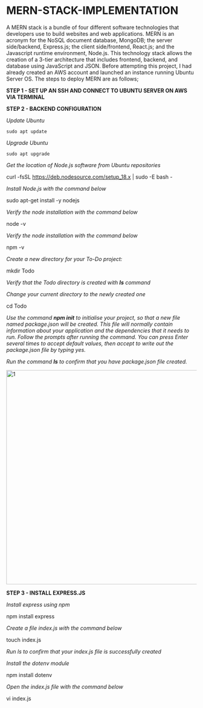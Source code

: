 # MERN-STACK-IMPLEMENTATION
A MERN stack is a bundle of four different software technologies that developers use to build websites and web applications. MERN is an acronym for the NoSQL document database, MongoDB; the server side/backend, Express.js; the client side/frontend, React.js; and the Javascript runtime environment, Node.js. This technology stack allows the creation of a 3-tier architecture that includes frontend, backend, and database using JavaScript and JSON. Before attempting this project, I had already created an AWS account and launched an instance running Ubuntu Server OS. The steps to deploy MERN are as follows;

**STEP 1 - SET UP AN SSH AND CONNECT TO UBUNTU SERVER ON AWS VIA TERMINAL**

**STEP 2 - BACKEND CONFIGURATION**

*Update Ubuntu*

    sudo apt update
    
*Upgrade Ubuntu*

    sudo apt upgrade
    
*Get the location of Node.js software from Ubuntu repositories*

curl -fsSL https://deb.nodesource.com/setup_18.x | sudo -E bash -

*Install Node.js with the command below*

sudo apt-get install -y nodejs

*Verify the node installation with the command below*

node -v

*Verify the node installation with the command below*

npm -v

*Create a new directory for your To-Do project:*

mkdir Todo

*Verify that the Todo directory is created with **ls** command*

*Change your current directory to the newly created one*

cd Todo

*Use the command **npm init** to initialise your project, so that a new file named package.json will be created. This file will normally contain information about your application and the dependencies that it needs to run. Follow the prompts after running the command. You can press Enter several times to accept default values, then accept to write out the package.json file by typing yes.*

*Run the command **ls** to confirm that you have package.json file created.*

<img width="566" alt="1" src="https://github.com/ifyyegwim/MERN-STACK-IMPLEMENTATION/assets/134213051/9cfcf48d-c278-4c5a-96e6-a44686338d52">

**STEP 3 - INSTALL EXPRESS.JS**

*Install express using npm*

npm install express

*Create a file index.js with the command below*

touch index.js

*Run ls to confirm that your index.js file is successfully created*

*Install the dotenv module*

npm install dotenv

*Open the index.js file with the command below*

vi index.js








    
    
